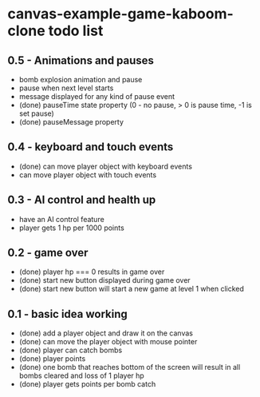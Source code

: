 # canvas-example-game-kaboom-clone todo list

## 0.5 - Animations and pauses
* bomb explosion animation and pause
* pause when next level starts
* message displayed for any kind of pause event
* (done) pauseTime state property (0 - no pause, > 0 is pause time, -1 is set pause)
* (done) pauseMessage property

## 0.4 - keyboard and touch events
* (done) can move player object with keyboard events
* can move player object with touch events

## 0.3 - AI control and health up
* have an AI control feature
* player gets 1 hp per 1000 points

## 0.2 - game over
* (done) player hp === 0 results in game over
* (done) start new button displayed during game over
* (done) start new button will start a new game at level 1 when clicked

## 0.1 - basic idea working
* (done) add a player object and draw it on the canvas
* (done) can move the player object with mouse pointer
* (done) player can catch bombs
* (done) player points
* (done) one bomb that reaches bottom of the screen will result in all bombs cleared and loss of 1 player hp
* (done) player gets points per bomb catch
